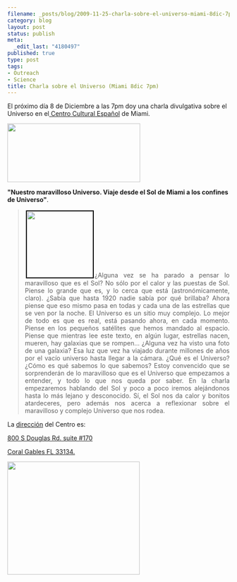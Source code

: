 ```yaml
--- 
filename: _posts/blog/2009-11-25-charla-sobre-el-universo-miami-8dic-7pm.md
category: blog
layout: post
status: publish
meta: 
  _edit_last: "4180497"
published: true
type: post
tags: 
- Outreach
- Science
title: Charla sobre el Universo (Miami 8dic 7pm)
---
```

El próximo día 8 de Diciembre a las 7pm doy una charla divulgativa sobre el Universo en el<a href="http://ccemiami.org/demo/ccemiami/index.php?lan=esp"> Centro Cultural Español</a> de Miami.

<a href="http://ccemiami.org/demo/ccemiami/index.php?lan=esp"><img class="aligncenter size-full wp-image-734" title="logo" src="http://nasonurb.files.wordpress.com/2009/11/logo.jpg" alt="" width="301" height="133" /></a>

<strong>"Nuestro maravilloso Universo. Viaje desde el Sol de Miami a los confines de Universo"</strong>.
<blockquote>
<p style="text-align:justify;"><a href="http://nasonurb.files.wordpress.com/2009/11/sol.png"><img class="alignright size-thumbnail wp-image-732" style="border:2px solid black;margin:2px;" title="sol" src="http://nasonurb.files.wordpress.com/2009/11/sol.png?w=150" alt="" width="150" height="150" /></a>¿Alguna vez se ha parado a pensar lo maravilloso que es el Sol? No sólo por el calor y las puestas de Sol. Piense lo grande que es, y lo cerca que está (astronómicamente, claro). ¿Sabía que hasta 1920 nadie sabía por qué brillaba? Ahora piense que eso mismo pasa en todas y cada una de las estrellas que se ven por la noche. El Universo es un sitio muy complejo. Lo mejor de todo es que es real, está pasando ahora, en cada momento. Piense en los pequeños satélites que hemos mandado al espacio. Piense que mientras lee este texto, en algún lugar, estrellas nacen, mueren, hay galaxias que se rompen… ¿Alguna vez ha visto una foto de una galaxia? Esa luz que vez ha viajado durante millones de años por el vacío universo hasta llegar a la cámara. ¿Qué es el Universo?¿Cómo es qué sabemos lo que sabemos? Estoy convencido que se sorprenderán de lo maravilloso que es el Universo que empezamos a entender, y todo lo que nos queda por saber. En la charla empezaremos hablando del Sol y poco a poco iremos alejándonos hasta lo más lejano y desconocido. Sí, el Sol nos da calor y bonitos atardeceres, pero además nos acerca a reflexionar sobre el maravilloso y complejo Universo que nos rodea.</p>
</blockquote>
<p style="text-align:justify;"><!--more-->La <a href="http://maps.google.com/maps?client=safari&amp;q=800+S+Douglas+Rd.+suite+%23170++Coral+Gables+FL+33134&amp;oe=UTF-8&amp;ie=UTF8&amp;hq=&amp;hnear=800+S+Douglas+Rd,+Coral+Gables,+Miami-Dade,+Florida+33134&amp;gl=us&amp;ei=KaINS_3AIMWX8Abt6vjHBA&amp;ved=0CAgQ8gEwAA&amp;t=h&amp;z=16">dirección</a> del Centro es:</p>
<p style="text-align:justify;"><a href="http://maps.google.com/maps?client=safari&amp;q=800+S+Douglas+Rd.+suite+%23170++Coral+Gables+FL+33134&amp;oe=UTF-8&amp;ie=UTF8&amp;hq=&amp;hnear=800+S+Douglas+Rd,+Coral+Gables,+Miami-Dade,+Florida+33134&amp;gl=us&amp;ei=KaINS_3AIMWX8Abt6vjHBA&amp;ved=0CAgQ8gEwAA&amp;t=h&amp;z=16">800 S Douglas Rd. suite #170</a></p>
<p style="text-align:justify;"><a href="http://maps.google.com/maps?client=safari&amp;q=800+S+Douglas+Rd.+suite+%23170++Coral+Gables+FL+33134&amp;oe=UTF-8&amp;ie=UTF8&amp;hq=&amp;hnear=800+S+Douglas+Rd,+Coral+Gables,+Miami-Dade,+Florida+33134&amp;gl=us&amp;ei=KaINS_3AIMWX8Abt6vjHBA&amp;ved=0CAgQ8gEwAA&amp;t=h&amp;z=16">Coral Gables FL 33134.</a></p>
<p style="text-align:justify;"><a href="http://ccemiami.org/demo/ccemiami/contactanos.php?lan=esp"><img class="aligncenter size-full wp-image-731" title="mapa" src="http://nasonurb.files.wordpress.com/2009/11/mapa.jpg" alt="" width="300" height="256" /></a></p>
